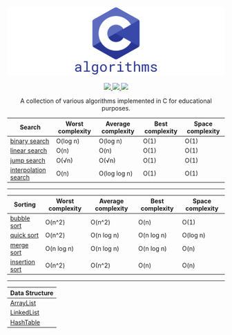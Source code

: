 [![c-algorithms](/.github/c-logo.png)](https://github.com/madureira/c-algorithms)

<p align="center">
  <a aria-label="language" href="https://en.wikipedia.org/wiki/C11_(C_standard_revision)" target="_blank">
    <img src="https://img.shields.io/badge/Language-C-blue.svg?style=for-the-badge&labelColor=000000&logoWidth=20">
  </a>
  <a aria-label="MIT license" href="https://lbesson.mit-license.org/" target="_blank">
    <img src="https://img.shields.io/badge/License-MIT-blue.svg?style=for-the-badge&labelColor=000000&logoWidth=20">
  </a>
  <a aria-label="Maintenance" href="https://github.com/madureira/c-algorithms/graphs/commit-activity" target="_blank">
    <img src="https://img.shields.io/badge/Maintained%3F-yes-green.svg?style=for-the-badge&labelColor=000000&logoWidth=20">
  </a>
</p>

<p align="center">A collection of various algorithms implemented in C for educational purposes.</p>


| Search                                                 | Worst complexity | Average complexity | Best complexity | Space complexity |
| ------------------------------------------------------ | ---------------- | ------------------ | ----------------| ---------------- |
| [binary search](/search/binary_search.c)               | O(log n)         | O(log n)           | O(1)            | O(1)             |
| [linear search](/search/linear_search.c)               | O(n)             | O(n)               | O(1)            | O(1)             |
| [jump search](/search/jump_search.c)                   | O(√n)            | O(√n)              | O(1)            | O(1)             |
| [interpolation search](/search/interpolation_search.c) | O(n)             | O(log log n)       | O(1)            | O(1)             |

---

| Sorting                                     | Worst complexity | Average complexity | Best complexity | Space complexity |
| ------------------------------------------- | ---------------- | ------------------ | ----------------| ---------------- |
| [bubble sort](/sorting/bubble_sort.c)       | O(n^2)           | O(n^2)             | O(n)            | O(1)             |
| [quick sort](/sorting/quick_sort.c)         | O(n^2)           | O(n log n)         | O(n log n)      | O(log n)         |
| [merge sort](/sorting/merge_sort.c)         | O(n log n)       | O(n log n)         | O(n log n)      | O(n)             |
| [insertion sort](/sorting/insertion_sort.c) | О(n^2)           | О(n^2)             | O(n)            | O(n)             |

---

| Data Structure                             |
| ------------------------------------------ |
| [ArrayList](/data_structures/ArrayList/)   |
| [LinkedList](/data_structures/LinkedList/) |
| [HashTable](/data_structures/HashTable/)   |